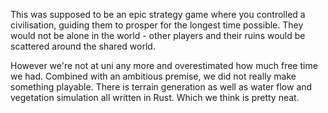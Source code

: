 This was supposed to be an epic strategy game where you controlled a civilisation, guiding them to prosper for the longest time possible. They would not be alone in the world - other players and their ruins would be scattered around the shared world.

However we're not at uni any more and overestimated how much free time we had. Combined with an ambitious premise, we did not really make something playable. There is terrain generation as well as water flow and vegetation simulation all written in Rust. Which we think is pretty neat.